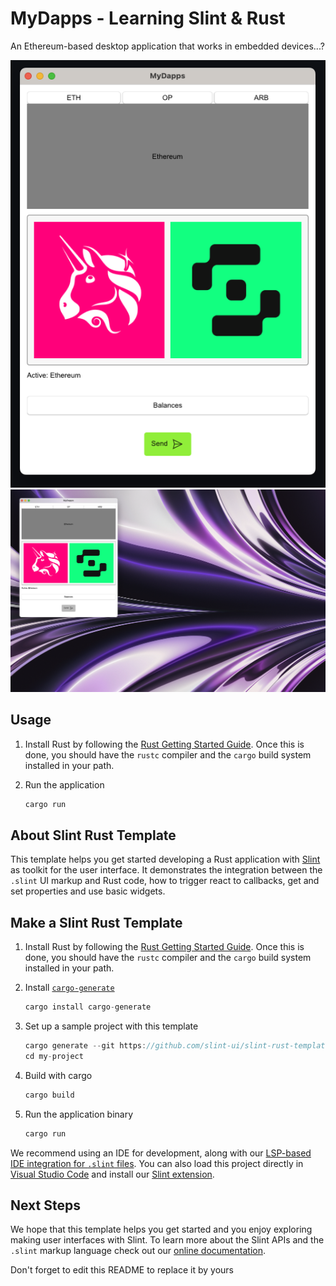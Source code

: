# MyDapps - Learning Slint & Rust

An Ethereum-based desktop application that works in embedded devices...?

![MyDapps Demo](./mydapps-demo-closeup.png)
![MyDapps Desktop Demo](./mydapps-demo-desktop.png)

## Usage

1. Install Rust by following the [Rust Getting Started Guide](https://www.rust-lang.org/learn/get-started).
   Once this is done, you should have the ```rustc``` compiler and the ```cargo``` build system installed in your path.
2. Run the application

    ```rust
    cargo run
    ```

## About Slint Rust Template

This template helps you get started developing a Rust application with [Slint](https://github.com/slint-ui/slint/blob/master/tools/lsp/README.md) as toolkit
for the user interface. It demonstrates the integration between the `.slint` UI markup and
Rust code, how to trigger react to callbacks, get and set properties and use basic widgets.

## Make a Slint Rust Template

1. Install Rust by following the [Rust Getting Started Guide](https://www.rust-lang.org/learn/get-started).
   Once this is done, you should have the ```rustc``` compiler and the ```cargo``` build system installed in your path.
2. Install [`cargo-generate`](https://github.com/cargo-generate/cargo-generate)

    ```rust
    cargo install cargo-generate
    ```

3. Set up a sample project with this template

    ```rust
    cargo generate --git https://github.com/slint-ui/slint-rust-template --name my-project
    cd my-project
    ```

4. Build with cargo

    ```rust
    cargo build
    ```

5. Run the application binary

     ```rust
     cargo run
     ```

We recommend using an IDE for development, along with our [LSP-based IDE integration for `.slint` files](https://github.com/slint-ui/slint/blob/master/tools/lsp/README.md). You can also load this project directly in [Visual Studio Code](https://code.visualstudio.com) and install our [Slint extension](https://marketplace.visualstudio.com/items?itemName=Slint.slint).

## Next Steps

We hope that this template helps you get started and you enjoy exploring making user interfaces with Slint. To learn more
about the Slint APIs and the `.slint` markup language check out our [online documentation](https://slint.dev/docs).

Don't forget to edit this README to replace it by yours
